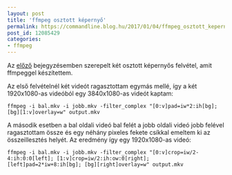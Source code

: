 ```yaml
---
layout: post
title: 'ffmpeg osztott képernyő'
permalink: https://commandline.blog.hu/2017/01/04/ffmpeg_osztott_kepernyo
post_id: 12085429
categories: 
- ffmpeg
---
```


Az 
[előző](http://commandline.blog.hu/2017/01/01/videostabilizalas) bejegyzésemben szerepelt két osztott képernyős felvétel, amit ffmpeggel készítettem.

Az első felvételnél két videót ragasztottam egymás mellé, így a két 1920x1080-as videóból egy 3840x1080-as videót kaptam:

```
ffmpeg -i bal.mkv -i jobb.mkv -filter_complex "[0:v]pad=iw*2:ih[bg]; [bg][1:v]overlay=w" output.mkv
```



A második esetben a bal oldali videó bal felét a jobb oldali videó jobb felével ragasztottam össze és egy néhány pixeles fekete csíkkal emeltem ki az összeillesztés helyét. Az eredmény így egy 1920x1080-as videó:

```
ffmpeg -i bal.mkv -i jobb.mkv -filter_complex "[0:v]crop=iw/2-4:ih:0:0[left]; [1:v]crop=iw/2:ih:ow:0[right]; [left]pad=2*iw+8:ih[bg]; [bg][right]overlay=w" output.mkv
```